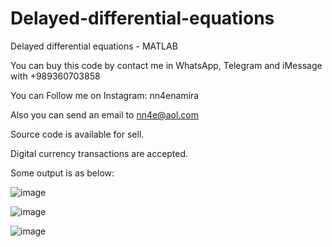 # Delayed-differential-equations
Delayed differential equations - MATLAB

You can buy this code by contact me in WhatsApp, Telegram and iMessage with +989360703858

You can Follow me on Instagram: nn4enamira

Also you can send an email to nn4e@aol.com

Source code is available for sell.

Digital currency transactions are accepted.

Some output is as below:

![image](https://github.com/user-attachments/assets/0b75bc35-42be-4061-9f4b-e07346c2aae2)

![image](https://github.com/user-attachments/assets/f5526a3e-ed5c-4bc9-b38d-c1c5e57640c6)

![image](https://github.com/user-attachments/assets/b431b61f-0707-4042-88ee-8cda6257db17)



